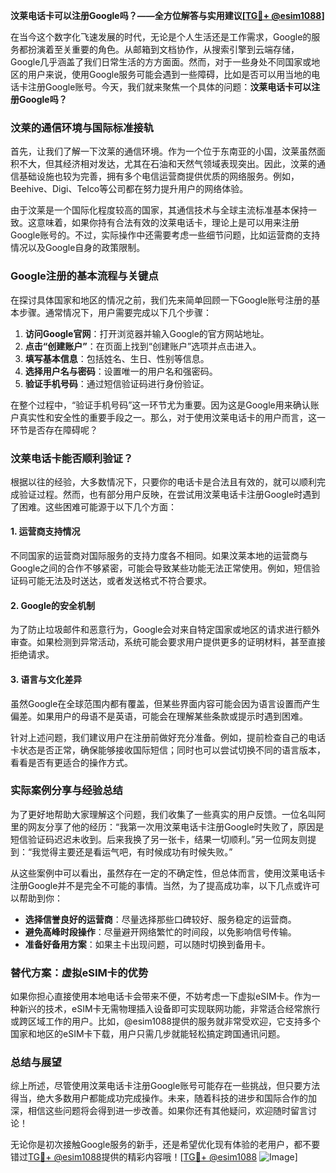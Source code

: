 **汶莱电话卡可以注册Google吗？——全方位解答与实用建议[[TG💪+ @esim1088](https://t.me/s/esim1088)]**

在当今这个数字化飞速发展的时代，无论是个人生活还是工作需求，Google的服务都扮演着至关重要的角色。从邮箱到文档协作，从搜索引擎到云端存储，Google几乎涵盖了我们日常生活的方方面面。然而，对于一些身处不同国家或地区的用户来说，使用Google服务可能会遇到一些障碍，比如是否可以用当地的电话卡注册Google账号。今天，我们就来聚焦一个具体的问题：**汶莱电话卡可以注册Google吗？**

### 汶莱的通信环境与国际标准接轨

首先，让我们了解一下汶莱的通信环境。作为一个位于东南亚的小国，汶莱虽然面积不大，但其经济相对发达，尤其在石油和天然气领域表现突出。因此，汶莱的通信基础设施也较为完善，拥有多个电信运营商提供优质的网络服务。例如，Beehive、Digi、Telco等公司都在努力提升用户的网络体验。

由于汶莱是一个国际化程度较高的国家，其通信技术与全球主流标准基本保持一致。这意味着，如果你持有合法有效的汶莱电话卡，理论上是可以用来注册Google账号的。不过，实际操作中还需要考虑一些细节问题，比如运营商的支持情况以及Google自身的政策限制。

### Google注册的基本流程与关键点

在探讨具体国家和地区的情况之前，我们先来简单回顾一下Google账号注册的基本步骤。通常情况下，用户需要完成以下几个步骤：

1. **访问Google官网**：打开浏览器并输入Google的官方网站地址。
2. **点击“创建账户”**：在页面上找到“创建账户”选项并点击进入。
3. **填写基本信息**：包括姓名、生日、性别等信息。
4. **选择用户名与密码**：设置唯一的用户名和强密码。
5. **验证手机号码**：通过短信验证码进行身份验证。

在整个过程中，“验证手机号码”这一环节尤为重要。因为这是Google用来确认账户真实性和安全性的重要手段之一。那么，对于使用汶莱电话卡的用户而言，这一环节是否存在障碍呢？

### 汶莱电话卡能否顺利验证？

根据以往的经验，大多数情况下，只要你的电话卡是合法且有效的，就可以顺利完成验证过程。然而，也有部分用户反映，在尝试用汶莱电话卡注册Google时遇到了困难。这些困难可能源于以下几个方面：

#### 1. **运营商支持情况**
   不同国家的运营商对国际服务的支持力度各不相同。如果汶莱本地的运营商与Google之间的合作不够紧密，可能会导致某些功能无法正常使用。例如，短信验证码可能无法及时送达，或者发送格式不符合要求。

#### 2. **Google的安全机制**
   为了防止垃圾邮件和恶意行为，Google会对来自特定国家或地区的请求进行额外审查。如果检测到异常活动，系统可能会要求用户提供更多的证明材料，甚至直接拒绝请求。

#### 3. **语言与文化差异**
   虽然Google在全球范围内都有覆盖，但某些界面内容可能会因为语言设置而产生偏差。如果用户的母语不是英语，可能会在理解某些条款或提示时遇到困难。

针对上述问题，我们建议用户在注册前做好充分准备。例如，提前检查自己的电话卡状态是否正常，确保能够接收国际短信；同时也可以尝试切换不同的语言版本，看看是否有更适合的操作方式。

### 实际案例分享与经验总结

为了更好地帮助大家理解这个问题，我们收集了一些真实的用户反馈。一位名叫阿里的网友分享了他的经历：“我第一次用汶莱电话卡注册Google时失败了，原因是短信验证码迟迟未收到。后来我换了另一张卡，结果一切顺利。”另一位网友则提到：“我觉得主要还是看运气吧，有时候成功有时候失败。”

从这些案例中可以看出，虽然存在一定的不确定性，但总体而言，使用汶莱电话卡注册Google并不是完全不可能的事情。当然，为了提高成功率，以下几点或许可以帮助到你：

- **选择信誉良好的运营商**：尽量选择那些口碑较好、服务稳定的运营商。
- **避免高峰时段操作**：尽量避开网络繁忙的时间段，以免影响信号传输。
- **准备好备用方案**：如果主卡出现问题，可以随时切换到备用卡。

### 替代方案：虚拟eSIM卡的优势

如果你担心直接使用本地电话卡会带来不便，不妨考虑一下虚拟eSIM卡。作为一种新兴的技术，eSIM卡无需物理插入设备即可实现联网功能，非常适合经常旅行或跨区域工作的用户。比如，@esim1088提供的服务就非常受欢迎，它支持多个国家和地区的eSIM卡下载，用户只需几步就能轻松搞定跨国通讯问题。

### 总结与展望

综上所述，尽管使用汶莱电话卡注册Google账号可能存在一些挑战，但只要方法得当，绝大多数用户都能成功完成操作。未来，随着科技的进步和国际合作的加深，相信这些问题将会得到进一步改善。如果你还有其他疑问，欢迎随时留言讨论！

无论你是初次接触Google服务的新手，还是希望优化现有体验的老用户，都不要错过[TG💪+ @esim1088](https://t.me/s/esim1088)提供的精彩内容哦！[[TG💪+ @esim1088](https://t.me/s/esim1088) ![Image](https://i.postimg.cc/4NQfJmqS/Snipaste-2025-05-13-00-14-12.png)]